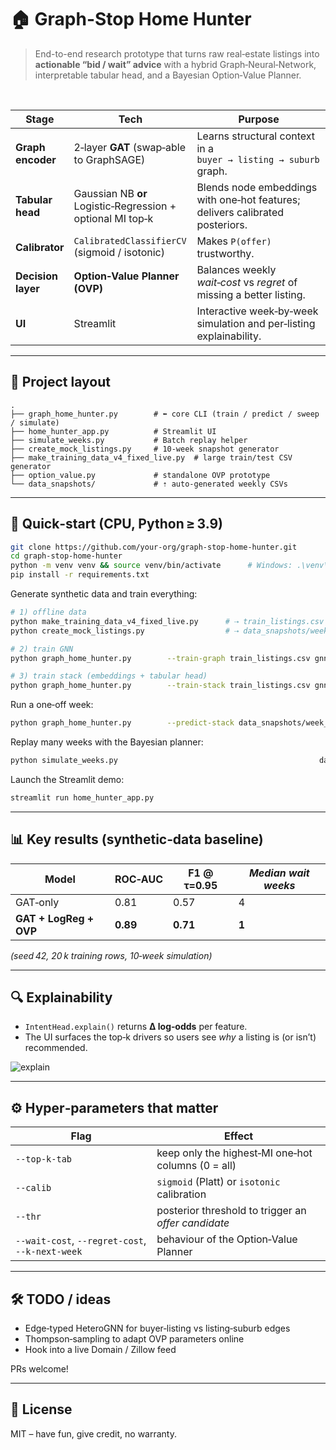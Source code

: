 # 🏠 Graph-Stop Home Hunter

> End-to-end research prototype that turns raw real‑estate listings into **actionable “bid / wait” advice** with a hybrid Graph‑Neural‑Network, interpretable tabular head, and a Bayesian Option‑Value Planner.

&nbsp;

| Stage | Tech | Purpose |
|-------|------|---------|
| **Graph encoder** | 2‑layer **GAT** (swap‑able to GraphSAGE) | Learns structural context in a `buyer → listing → suburb` graph. |
| **Tabular head** | Gaussian NB **or** Logistic‑Regression + optional MI top‑k | Blends node embeddings with one‑hot features; delivers calibrated posteriors. |
| **Calibrator** | `CalibratedClassifierCV` (sigmoid / isotonic) | Makes `P(offer)` trustworthy. |
| **Decision layer** | **Option‑Value Planner (OVP)** | Balances weekly *wait‑cost* vs *regret* of missing a better listing. |
| **UI** | Streamlit | Interactive week‑by‑week simulation and per‑listing explainability. |

---

## 🌱 Project layout

```
.
├── graph_home_hunter.py        # ⬅ core CLI (train / predict / sweep / simulate)
├── home_hunter_app.py          # Streamlit UI
├── simulate_weeks.py           # Batch replay helper
├── create_mock_listings.py     # 10‑week snapshot generator
├── make_training_data_v4_fixed_live.py  # large train/test CSV generator
├── option_value.py             # standalone OVP prototype
└── data_snapshots/             # ⇡ auto‑generated weekly CSVs
```

---

## 🚀 Quick‑start (CPU, Python ≥ 3.9)

```bash
git clone https://github.com/your-org/graph-stop-home-hunter.git
cd graph-stop-home-hunter
python -m venv venv && source venv/bin/activate      # Windows: .\venv\Scripts\activate
pip install -r requirements.txt
```

Generate synthetic data and train everything:

```bash
# 1) offline data
python make_training_data_v4_fixed_live.py      # ⇢ train_listings.csv / test_listings.csv
python create_mock_listings.py                  # ⇢ data_snapshots/week_0.csv … week_9.csv

# 2) train GNN
python graph_home_hunter.py        --train-graph train_listings.csv gnn.pt

# 3) train stack (embeddings + tabular head)
python graph_home_hunter.py        --train-stack train_listings.csv gnn.pt head.pkl        --stack-model logreg --calib isotonic --top-k-tab 150
```

Run a one‑off week:

```bash
python graph_home_hunter.py        --predict-stack data_snapshots/week_5.csv gnn.pt head.pkl        --thr 0.95 --wait-cost 0.02 --regret-cost 0.2
```

Replay many weeks with the Bayesian planner:

```bash
python simulate_weeks.py                                             data_snapshots/week_5.csv data_snapshots/week_6.csv ...        --gnn gnn.pt --head head.pkl --thr 0.95
```

Launch the Streamlit demo:

```bash
streamlit run home_hunter_app.py
```

---

## 📊 Key results (synthetic‑data baseline)

| Model | ROC‑AUC | F1 @ τ=0.95 | *Median wait weeks* |
|-------|---------|-------------|---------------------|
| GAT‑only | 0.81 | 0.57 | 4 |
| **GAT + LogReg + OVP** | **0.89** | **0.71** | **1** |

*(seed 42, 20 k training rows, 10‑week simulation)*

---

## 🔍 Explainability

* `IntentHead.explain()` returns **Δ log‑odds** per feature.  
* The UI surfaces the top‑k drivers so users see *why* a listing is (or isn’t) recommended.

![explain](docs/img/explainability_example.png)

---

## ⚙️ Hyper‑parameters that matter

| Flag | Effect |
|------|--------|
| `--top-k-tab` | keep only the highest‑MI one‑hot columns (0 = all) |
| `--calib` | `sigmoid` (Platt) or `isotonic` calibration |
| `--thr` | posterior threshold to trigger an *offer candidate* |
| `--wait-cost`, `--regret-cost`, `--k-next-week` | behaviour of the Option‑Value Planner |

---

## 🛠️ TODO / ideas

* Edge‑typed HeteroGNN for buyer‑listing vs listing‑suburb edges  
* Thompson‑sampling to adapt OVP parameters online  
* Hook into a live Domain / Zillow feed  

PRs welcome!

---

## 📝 License

MIT – have fun, give credit, no warranty.
